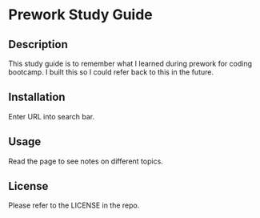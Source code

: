 # Prework Study Guide

## Description

This study guide is to remember what I learned during prework for coding bootcamp.
I built this so I could refer back to this in the future. 

## Installation

Enter URL into search bar.

## Usage

Read the page to see notes on different topics.

## License

Please refer to the LICENSE in the repo.
